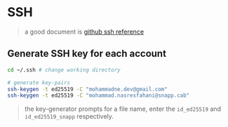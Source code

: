 # SSH

> a good document is [github ssh reference](https://docs.github.com/en/authentication/connecting-to-github-with-ssh)

## Generate SSH key for each account

``` bash
cd ~/.ssh # change working directory

# generate key-pairs
ssh-keygen -t ed25519 -C "mohammadne.dev@gmail.com"
ssh-keygen -t ed25519 -C "mohammad.nasresfahani@snapp.cab"
```

> the key-generator prompts for a file name, enter the `id_ed25519` and `id_ed25519_snapp` respectively.
